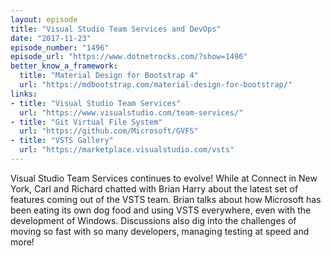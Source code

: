 ```yaml
---
layout: episode
title: "Visual Studio Team Services and DevOps"
date: "2017-11-23"
episode_number: "1496"
episode_url: "https://www.dotnetrocks.com/?show=1496"
better_know_a_framework:
  title: "Material Design for Bootstrap 4"
  url: "https://mdbootstrap.com/material-design-for-bootstrap/"
links:
- title: "Visual Studio Team Services"
  url: "https://www.visualstudio.com/team-services/"
- title: "Git Virtual File System"
  url: "https://github.com/Microsoft/GVFS"
- title: "VSTS Gallery"
  url: "https://marketplace.visualstudio.com/vsts"
---
```


Visual Studio Team Services continues to evolve! While at Connect in New York, Carl and Richard chatted with Brian Harry about the latest set of features coming out of the VSTS team. Brian talks about how Microsoft has been eating its own dog food and using VSTS everywhere, even with the development of Windows. Discussions also dig into the challenges of moving so fast with so many developers, managing testing at speed and more!

